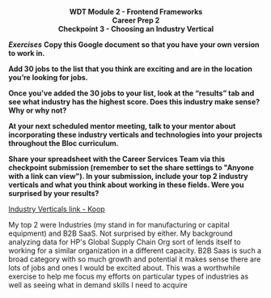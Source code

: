 <p style="text-align: center; font-weight:bold">WDT Module 2 - Frontend Frameworks<br>Career Prep 2<br>Checkpoint 3 - Choosing an Industry Vertical</p>

***Exercises***
**Copy this Google document so that you have your own version to work in.**

**Add 30 jobs to the list that you think are exciting and are in the location you’re looking for jobs.**

**Once you’ve added the 30 jobs to your list, look at the “results” tab and see what industry has the highest score. Does this industry make sense? Why or why not?**

**At your next scheduled mentor meeting, talk to your mentor about incorporating these industry verticals and technologies into your projects throughout the Bloc curriculum.**

**Share your spreadsheet with the Career Services Team via this checkpoint submission (remember to set the share settings to "Anyone with a link can view"). In your submission, include your top 2 industry verticals and what you think about working in these fields. Were you surprised by your results?**

[Industry Verticals link - Koop](https://docs.google.com/spreadsheets/d/1sP679_H3R-aWAOVfhvgFGidaLQksTpGluB8krCL3AU4/edit?usp=sharing)

My top 2 were Industries (my stand in for manufacturing or capital equipment) and B2B SaaS. Not surprised by either. My background analyzing data for HP's Global Supply Chain Org sort of lends itself to working for a similar organization in a different capacity. B2B Saas is such a broad category with so much growth and potential it makes sense there are lots of jobs and ones I would be excited about. This was a worthwhile exercise to help me focus my efforts on particular types of industries as well as seeing what in demand skills I need to acquire
